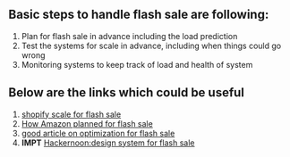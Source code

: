 ## Basic steps to handle flash sale are following:

  1. Plan for flash sale in advance including the load prediction
  2. Test the systems for scale in advance, including when things could go wrong
  3. Monitoring systems to keep track of load and health of system
  
  
  
## Below are the links which could be useful

  1. [shopify scale for flash sale](http://highscalability.com/blog/2015/11/2/how-shopify-scales-to-handle-flash-sales-from-kanye-west-and.html)
  2. [How Amazon planned for flash sale](https://images-na.ssl-images-amazon.com/images/I/B2NSQ66nKkS.pdf)
  3. [good article on optimization for flash sale](https://www.akamai.com/us/en/multimedia/documents/white-paper/handling-flash-sales-devops-strategies-for-traffic-mitigation-whitepaper.pdf)
  4. **IMPT** [Hackernoon:design system for flash sale](https://hackernoon.com/developing-a-flash-sale-system-7481f6ede0a3)
